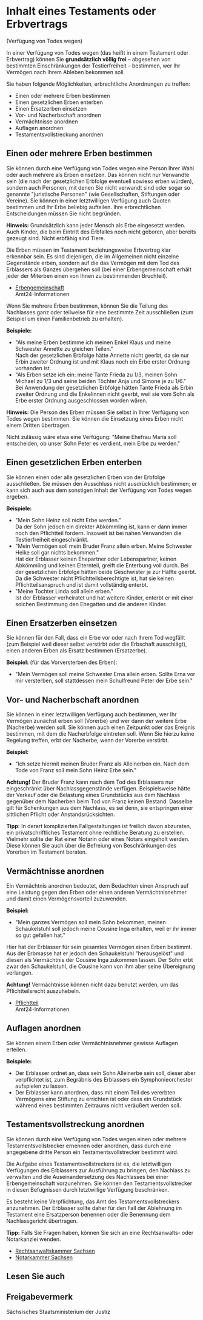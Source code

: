 # Inhalt eines Testaments oder Erbvertrags

(Verfügung von Todes wegen)

In einer Verfügung von Todes wegen (das heißt in einem Testament oder Erbvertrag) können Sie **grundsätzlich völlig frei** – abgesehen von bestimmten Einschränkungen der Testierfreiheit – bestimmen, wer Ihr Vermögen nach Ihrem Ableben bekommen soll.

Sie haben folgende Möglichkeiten, erbrechtliche Anordnungen zu treffen:

* Einen oder mehrere Erben bestimmen
* Einen gesetzlichen Erben enterben
* Einen Ersatzerben einsetzen
* Vor- und Nacherbschaft anordnen
* Vermächtnisse anordnen
* Auflagen anordnen
* Testamentsvollstreckung anordnen

Einen oder mehrere Erben bestimmen
----------------------------------

Sie können durch eine Verfügung von Todes wegen eine Person Ihrer Wahl oder auch mehrere als Erben einsetzen. Das können nicht nur Verwandte sein (die nach der gesetzlichen Erbfolge eventuell sowieso erben würden), sondern auch Personen, mit denen Sie nicht verwandt sind oder sogar so genannte "juristische Personen" (wie Gesellschaften, Stiftungen oder Vereine). Sie können in einer letztwilligen Verfügung auch Quoten bestimmen und Ihr Erbe beliebig aufteilen. Ihre erbrechtlichen Entscheidungen müssen Sie nicht begründen.

**Hinweis:** Grundsätzlich kann jeder Mensch als Erbe eingesetzt werden. Auch Kinder, die beim Eintritt des Erbfalles noch nicht geboren, aber bereits gezeugt sind. Nicht erbfähig sind Tiere.

Die Erben müssen im Testament beziehungsweise Erbvertrag klar erkennbar sein. Es sind diejenigen, die im Allgemeinen nicht einzelne Gegenstände erben, sondern auf die das Vermögen mit dem Tod des Erblassers als Ganzes übergehen soll (bei einer Erbengemeinschaft erhält jeder der Miterben einen von Ihnen zu bestimmenden Bruchteil).

* [Erbengemeinschaft](https://amt24dev.sachsen.de/zufi/lebenslagen/5000706)  
   Amt24-Informationen

Wenn Sie mehrere Erben bestimmen, können Sie die Teilung des Nachlasses ganz oder teilweise für eine bestimmte Zeit ausschließen (zum Beispiel um einen Familienbetrieb zu erhalten).

**Beispiele:**

* "Als meine Erben bestimme ich meinen Enkel Klaus und meine Schwester Annette zu gleichen Teilen."  
   Nach der gesetzlichen Erbfolge hätte Annette nicht geerbt, da sie nur Erbin zweiter Ordnung ist und mit Klaus noch ein Erbe erster Ordnung vorhanden ist.
* "Als Erben setze ich ein: meine Tante Frieda zu 1/3, meinen Sohn Michael zu 1/3 und seine beiden Töchter Anja und Simone je zu 1/6."  
   Bei Anwendung der gesetzlichen Erbfolge hätten Tante Frieda als Erbin zweiter Ordnung und die Enkelinnen nicht geerbt, weil sie vom Sohn als Erbe erster Ordnung ausgeschlossen worden wären.

**Hinweis:** Die Person des Erben müssen Sie selbst in Ihrer Verfügung von Todes wegen bestimmen. Sie können die Einsetzung eines Erben nicht einem Dritten übertragen.

Nicht zulässig wäre etwa eine Verfügung: "Meine Ehefrau Maria soll entscheiden, ob unser Sohn Peter es verdient, mein Erbe zu werden."

Einen gesetzlichen Erben enterben
---------------------------------

Sie können einen oder alle gesetzlichen Erben von der Erbfolge ausschließen. Sie müssen den Ausschluss nicht ausdrücklich bestimmen; er kann sich auch aus dem sonstigen Inhalt der Verfügung von Todes wegen ergeben.

**Beispiele:**

* "Mein Sohn Heinz soll nicht Erbe werden."  
   Da der Sohn jedoch ein direkter Abkömmling ist, kann er dann immer noch den Pflichtteil fordern. Insoweit ist bei nahen Verwandten die Testierfreiheit eingeschränkt.
* "Mein Vermögen soll mein Bruder Franz allein erben. Meine Schwester Heike soll gar nichts bekommen."  
   Hat der Erblasser keinen Ehepartner oder Lebenspartner, keinen Abkömmling und keinen Elternteil, greift die Enterbung voll durch. Bei der gesetzlichen Erbfolge hätten beide Geschwister je zur Hälfte geerbt. Da die Schwester nicht Pflichtteilsberechtigte ist, hat sie keinen Pflichtteilsanspruch und ist damit vollständig enterbt.
* "Meine Tochter Linda soll allein erben."  
   Ist der Erblasser verheiratet und hat weitere Kinder, enterbt er mit einer solchen Bestimmung den Ehegatten und die anderen Kinder.

Einen Ersatzerben einsetzen
---------------------------

Sie können für den Fall, dass ein Erbe vor oder nach Ihrem Tod wegfällt (zum Beispiel weil dieser selbst verstirbt oder die Erbschaft ausschlägt), einen anderen Erben als Ersatz bestimmen (Ersatzerbe).

**Beispiel:** (für das Vorversterben des Erben):

* "Mein Vermögen soll meine Schwester Erna allein erben. Sollte Erna vor mir versterben, soll stattdessen mein Schulfreund Peter der Erbe sein."

Vor- und Nacherbschaft anordnen
-------------------------------

Sie können in einer letztwilligen Verfügung auch bestimmen, wer Ihr Vermögen zunächst erben soll (Vorerbe) und wer dann der weitere Erbe (Nacherbe) werden soll. Sie können auch einen Zeitpunkt oder das Ereignis bestimmen, mit dem die Nacherbfolge eintreten soll. Wenn Sie hierzu keine Regelung treffen, erbt der Nacherbe, wenn der Vorerbe verstirbt.

**Beispiel:**

* "Ich setze hiermit meinen Bruder Franz als Alleinerben ein. Nach dem Tode von Franz soll mein Sohn Heinz Erbe sein."

**Achtung!** Der Bruder Franz kann nach dem Tod des Erblassers nur eingeschränkt über Nachlassgegenstände verfügen. Beispielsweise hätte der Verkauf oder die Belastung eines Grundstücks aus dem Nachlass gegenüber dem Nacherben beim Tod von Franz keinen Bestand. Dasselbe gilt für Schenkungen aus dem Nachlass, es sei denn, sie entspringen einer sittlichen Pflicht oder Anstandsrücksichten.

**Tipp:** In derart komplizierten Fallgestaltungen ist freilich davon abzuraten, ein privatschriftliches Testament ohne rechtliche Beratung zu erstellen. Vielmehr sollte der Rat einer Notarin oder eines Notars eingeholt werden. Diese können Sie auch über die Befreiung von Beschränkungen des Vorerben im Testament beraten.

Vermächtnisse anordnen
----------------------

Ein Vermächtnis anordnen bedeutet, dem Bedachten einen Anspruch auf eine Leistung gegen den Erben oder einen anderen Vermächtnisnehmer und damit einen Vermögensvorteil zuzuwenden.

**Beispiel:**

* "Mein ganzes Vermögen soll mein Sohn bekommen, meinen Schaukelstuhl soll jedoch meine Cousine Inga erhalten, weil er ihr immer so gut gefallen hat."

Hier hat der Erblasser für sein gesamtes Vermögen einen Erben bestimmt. Aus der Erbmasse hat er jedoch den Schaukelstuhl "herausgelöst" und diesen als Vermächtnis der Cousine Inga zukommen lassen. Der Sohn erbt zwar den Schaukelstuhl, die Cousine kann von ihm aber seine Übereignung verlangen.

**Achtung!** Vermächtnisse können nicht dazu benutzt werden, um das Pflichtteilsrecht auszuhebeln.

* [Pflichtteil](https://amt24dev.sachsen.de/zufi/lebenslagen/5000765)  
   Amt24-Informationen

Auflagen anordnen
-----------------

Sie können einem Erben oder Vermächtnisnehmer gewisse Auflagen erteilen.

**Beispiele:**

* Der Erblasser ordnet an, dass sein Sohn Alleinerbe sein soll, dieser aber verpflichtet ist, zum Begräbnis des Erblassers ein Symphonieorchester aufspielen zu lassen.
* Der Erblasser kann anordnen, dass mit einem Teil des vererbten Vermögens eine Stiftung zu errichten ist oder dass ein Grundstück während eines bestimmten Zeitraums nicht veräußert werden soll.

Testamentsvollstreckung anordnen
--------------------------------

Sie können durch eine Verfügung von Todes wegen einen oder mehrere Testamentsvollstrecker ernennen oder anordnen, dass durch eine angegebene dritte Person ein Testamentsvollstrecker bestimmt wird.

Die Aufgabe eines Testamentsvollstreckers ist es, die letztwilligen Verfügungen des Erblassers zur Ausführung zu bringen, den Nachlass zu verwalten und die Auseinandersetzung des Nachlasses bei einer Erbengemeinschaft vorzunehmen. Sie können den Testamentsvollstrecker in diesen Befugnissen durch letztwillige Verfügung beschränken.

Es besteht keine Verpflichtung, das Amt des Testamentsvollstreckers anzunehmen. Der Erblasser sollte daher für den Fall der Ablehnung im Testament eine Ersatzperson benennen oder die Benennung dem Nachlassgericht übertragen.

**Tipp:** Falls Sie Fragen haben, können Sie sich an eine Rechtsanwalts- oder Notarkanzlei wenden.

* [Rechtsanwaltskammer Sachsen](https://www.rak-sachsen.de/kontakt/ "Kontakt zu der Rechtsanwaltskammer Sachsen herstellen")
* [Notarkammer Sachsen](http://www.notarkammer-sachsen.de/anfahrt "Kontakt zur Notarkammer Sachsen herstellen")

## Lesen Sie auch

## Freigabevermerk

Sächsisches Staatsministerium der Justiz
